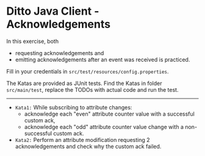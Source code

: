 # Ditto Java Client - Acknowledgements

In this exercise, both 
* requesting acknowledgements and
* emitting acknowledgements after an event was received
is practiced.  

Fill in your credentials in `src/test/resources/config.properties`.

The Katas are provided as JUnit tests.
Find the Katas in folder `src/main/test`, replace the TODOs with actual code and run the test.

****
* `Kata1:` While subscribing to attribute changes:
    * acknowledge each "even" attribute counter value with a successful custom ack,
    * acknowledge each "odd" attribute counter value change with a non-successful custom ack.
* `Kata2:` Perform an attribute modification requesting 2 acknowledgements and check why the custom ack failed.